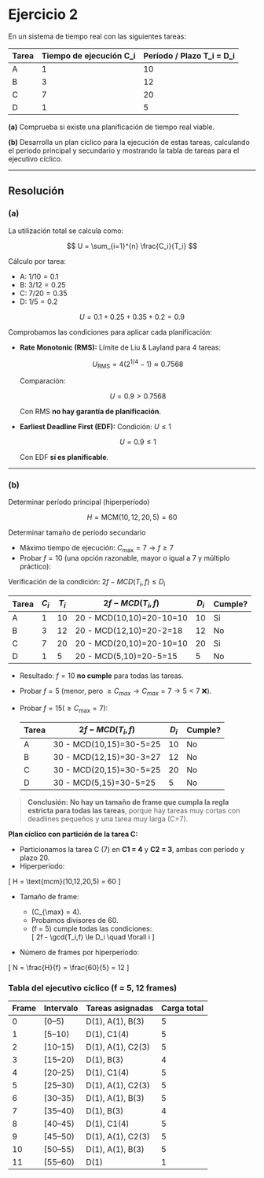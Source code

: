 # Ejercicio 2

En un sistema de tiempo real con las siguientes tareas:

| Tarea | Tiempo de ejecución C_i | Período / Plazo T_i = D_i |
| ----- | --------------------------- | ----------------------------- |
| A     | 1                           | 10                            |
| B     | 3                           | 12                            |
| C     | 7                           | 20                            |
| D     | 1                           | 5                             |

**(a)** Comprueba si existe una planificación de tiempo real viable.

**(b)** Desarrolla un plan cíclico para la ejecución de estas tareas, calculando el periodo principal y secundario y mostrando la tabla de tareas para el ejecutivo cíclico.

---

## Resolución

### (a)

La utilización total se calcula como:

$$
  U = \sum_{i=1}^{n} \frac{C_i}{T_i}
$$

Cálculo por tarea:

- A: $1/10 = 0.1$
- B: $3/12 = 0.25$
- C: $7/20 = 0.35$
- D: $1/5  = 0.2$

$$
  U = 0.1 + 0.25 + 0.35 + 0.2 = 0.9
$$

Comprobamos las condiciones para aplicar cada planificación:

- **Rate Monotonic (RMS):** Límite de Liu & Layland para 4 tareas:

  $$
    U_\text{RMS} = 4(2^{1/4}-1) \approx 0.7568
  $$

  Comparación:

  $$
    U = 0.9 > 0.7568
  $$

  Con RMS **no hay garantía de planificación**.

- **Earliest Deadline First (EDF):** Condición: $U \le 1$

  $$
    U = 0.9 \le 1
  $$

  Con EDF **sí es planificable**.

---

### (b)

Determinar período principal (hiperperíodo)

$$
  H = \text{MCM}(10, 12, 20, 5) = 60
$$

Determinar tamaño de periodo secundario

- Máximo tiempo de ejecución: $C_\text{max} = 7 → f \ge 7$
- Probar $f = 10$ (una opción razonable, mayor o igual a 7 y múltiplo práctico):

Verificación de la condición: $2f - MCD(T_i, f) \le D_i$

| Tarea | $C_i$ | $T_i$ | $2f - MCD(T_i, f)$       | $D_i$ | Cumple? |
| ----- | ----- | ----- | ------------------------ | ----- | ------- |
| A     | 1     | 10    | 20 - MCD(10,10)=20-10=10 | 10    | Si      |
| B     | 3     | 12    | 20 - MCD(12,10)=20-2=18  | 12    | No      |
| C     | 7     | 20    | 20 - MCD(20,10)=20-10=10 | 20    | Si      |
| D     | 1     | 5     | 20 - MCD(5,10)=20-5=15   | 5     | No      |

- Resultado: $f = 10$ **no cumple** para todas las tareas.
- Probar $f = 5$ (menor, pero $≥ C_{max} \rightarrow  C_{max}=7 \rightarrow 5<7$ ❌).
- Probar $f = 15 (≥ C_\text{max}=7)$:

  | Tarea | $2f - MCD(T_i,f)$       | $D_i$ | Cumple? |
  | ----- | ----------------------- | ----- | ------- |
  | A     | 30 - MCD(10,15)=30-5=25 | 10    | No      |
  | B     | 30 - MCD(12,15)=30-3=27 | 12    | No      |
  | C     | 30 - MCD(20,15)=30-5=25 | 20    | No      |
  | D     | 30 - MCD(5,15)=30-5=25  | 5     | No      |

> **Conclusión:** **No hay un tamaño de frame que cumpla la regla estricta para todas las tareas**, porque hay tareas muy cortas con deadlines pequeños y una tarea muy larga (C=7).



**Plan cíclico con partición de la tarea C:**

- Particionamos la tarea C (7) en **C1 = 4** y **C2 = 3**, ambas con período y plazo 20.  
- Hiperperíodo:  

\[
H = \text{mcm}(10,12,20,5) = 60
\]

- Tamaño de frame:  
  - \(C_{\max} = 4\).  
  - Probamos divisores de 60.  
  - \(f = 5\) cumple todas las condiciones:  
    \[
    2f - \gcd(T_i,f) \le D_i \quad \forall i
    \]  

- Número de frames por hiperperíodo:  

\[
N = \frac{H}{f} = \frac{60}{5} = 12
\]


### Tabla del ejecutivo cíclico (f = 5, 12 frames)

| Frame | Intervalo | Tareas asignadas | Carga total |
|-------|-----------|------------------|-------------|
| 0     | [0–5)     | D(1), A(1), B(3)     | 5 |
| 1     | [5–10)    | D(1), C1(4)          | 5 |
| 2     | [10–15)   | D(1), A(1), C2(3)    | 5 |
| 3     | [15–20)   | D(1), B(3)           | 4 |
| 4     | [20–25)   | D(1), C1(4)          | 5 |
| 5     | [25–30)   | D(1), A(1), C2(3)    | 5 |
| 6     | [30–35)   | D(1), A(1), B(3)     | 5 |
| 7     | [35–40)   | D(1), B(3)           | 4 |
| 8     | [40–45)   | D(1), C1(4)          | 5 |
| 9     | [45–50)   | D(1), A(1), C2(3)    | 5 |
| 10    | [50–55)   | D(1), A(1), B(3)     | 5 |
| 11    | [55–60)   | D(1)                 | 1 |



